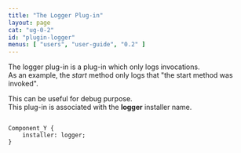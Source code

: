 ```yaml
---
title: "The Logger Plug-in"
layout: page
cat: "ug-0-2"
id: "plugin-logger"
menus: [ "users", "user-guide", "0.2" ]
---
```


The logger plug-in is a plug-in which only logs invocations.  
As an example, the *start* method only logs that "the start method was invoked".

This can be useful for debug purpose.  
This plug-in is associated with the **logger** installer name.

<pre><code class="language-roboconf">
Component_Y {
	installer: logger;
}
</code></pre>
